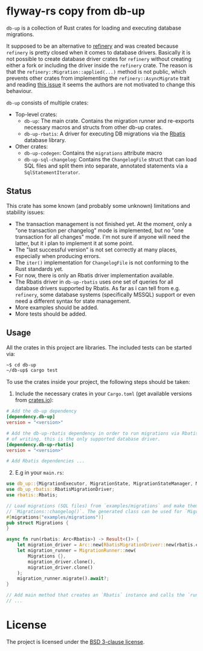 # flyway-rs copy from db-up

`db-up` is a collection of Rust crates for loading and executing database
migrations.

It supposed to be an alternative to [refinery](https://github.com/rust-db/refinery)
and was created because `refinery` is pretty closed when it comes to database drivers. Basically
it is not possible to create database driver crates for `refinery` without creating either a
fork or including the driver inside the `refinery` crate. The reason is that the
`refinery::Migration::applied(...)` method is not public, which prevents other crates from implementing
the `refinery::AsyncMigrate` trait and reading [this issue](https://github.com/rust-db/refinery/issues/248)
it seems the authors are not motivated to change this behaviour.

`db-up` consists of multiple crates:
* Top-level crates:
    * `db-up`: The main crate. Contains the migration runner and re-exports necessary
      macros and structs from other db-up crates.
    * `db-up-rbatis`: A driver for executing DB migrations via the
      [Rbatis](https://github.com/rbatis/rbatis) database library.
* Other crates:
    * `db-up-codegen`: Contains the `migrations` attribute macro
    * `db-up-sql-changelog`: Contains the `ChangelogFile` struct that can load
      SQL files and split them into separate, annotated statements
      via a `SqlStatementIterator`.

## Status

This crate has some known (and probably some unknown) limitations and stability issues:

* The transaction management is not finished yet. At the moment, only a
  "one transaction per changelog" mode is implemented, but no "one transaction for all changes"
  mode. I'm not sure if anyone will need the latter, but it i plan to implement it at some point.
* The "last successful version" is not set correctly at many places, especially when producing
  errors.
* The `iter()` implementation for `ChangelogFile` is not conforming to the Rust standards
  yet.
* For now, there is only an Rbatis driver implementation available.
* The Rbatis driver in `db-up-rbatis` uses one set of queries for all database drivers supported
  by Rbatis. As far as i can tell from e.g. `refinery`, some database systems (specifically MSSQL)
  support or even need a different syntax for state management.
* More examples should be added.
* More tests should be added.

## Usage

All the crates in this project are libraries. The included tests can be started via:

```sh
~$ cd db-up
~/db-up$ cargo test
```

To use the crates inside your project, the following steps should be taken:

1. Include the necessary crates in your `Cargo.toml` (get available versions
   from [crates.io](https://crates.io/crates/db-up)):
```toml
# Add the db-up dependency
[dependency.db-up]
version = "<version>"

# Add the db-up-rbatis dependency in order to run migrations via Rbatis. At the time
# of writing, this is the only supported database driver.
[dependency.db-up-rbatis]
version = "<version>"

# Add Rbatis dependencies ...
```
2. E.g in your `main.rs`:
```rust
use db_up::{MigrationExecutor, MigrationState, MigrationStateManager, MigrationStore, migrations, MigrationRunner};
use db_up_rbatis::RbatisMigrationDriver;
use rbatis::Rbatis;

// Load migrations (SQL files) from `examples/migrations` and make them available via
// `Migrations::changelog()`. The generated class can be used for `MigrationRunner::migrate(...)`.
#[migrations("examples/migrations")]
pub struct Migrations {
}

async fn run(rbatis: Arc<Rbatis>) -> Result<()> {
    let migration_driver = Arc::new(RbatisMigrationDriver::new(rbatis.clone(), None));
    let migration_runner = MigrationRunner::new(
        Migrations {},
        migration_driver.clone(),
        migration_driver.clone()
    );
    migration_runner.migrate().await?;
}

// Add main method that creates an `Rbatis` instance and calls the `run(...)` method.
// ...

```

# License

The project is licensed under the [BSD 3-clause license](LICENSE.txt).